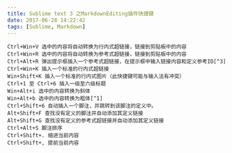 ```yaml
---
title: Sublime text 3 之MarkdownEditing插件快捷键
date: 2017-06-28 14:22:42
tags: [Sublime, Markdown]
---
```


    Ctrl+Win+V 选中的内容将自动转换为行内式超链接，链接到剪贴板中的内容
    Ctrl+Win+R 选中的内容将自动转换为参考式超链接，链接到剪贴板中的内容
    Ctrl+Alt+R 弹出提示框插入一个参考式超链接，在提示框中输入链接内容和定义参考ID[^3]
    Ctrl+Win+K 插入一个标准的行内式超链接
    Win+Shift+K 插入一个标准的行内式图片（此快捷键可能与输入法有冲突）
    Ctrl+1 至 Ctrl+6 插入一级至六级标题
    Win+Alt+i 选中的内容转换为斜体
    Win+Alt+b 选中的内容转换为粗体[^1]
    Ctrl+Shift+6 自动插入一个脚注，并跳转到该脚注的定义中。
    Alt+Shift+F 查找没有定义的脚注并自动添加其定义链接
    Alt+Shift+G 查找没有定义的参考式超链接并自动添加其定义链接
    Ctrl+Alt+S 脚注排序
    Ctrl+Shift+. 缩进当前内容
    Ctrl+Shift+, 提前当前内容